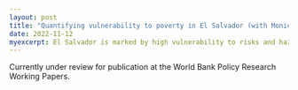 ```yaml
---
layout: post
title: "Quantifying vulnerability to poverty in El Salvador (with Monica Robayo-Abril)"
date: 2022-11-12
myexcerpt: El Salvador is marked by high vulnerability to risks and hazards, such as crime, natural disasters, and migration. It is, therefore, crucial to understand the vulnerability patterns of its population. We apply an innovative approach to estimate the population's vulnerability to poverty and analyze its underlying drivers. We find that ex-ante vulnerability to poverty has decreased over the period 2016-2019, a parallel trend to the poverty reduction observed in the country during this period. This finding comes hand in hand with an increase in the importance of risk-factors relative to a low accumulation of assets driving vulnerability. Additionally, household-level shocks play a more significant role than community-level shocks. In order to address vulnerabilities in the country, the government should invest in adaptive safety nets and risk mitigation strategies.   
---
```



Currently under review for publication at the World Bank Policy Research Working Papers. 
